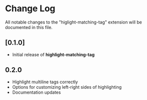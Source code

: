 # Change Log
All notable changes to the "higlight-matching-tag" extension will be documented in this file.

## [0.1.0]

* Initial release of __highlight-matching-tag__

## 0.2.0

* Highlight multiline tags correctly
* Options for customizing left-right sides of highlighting
* Documentation updates